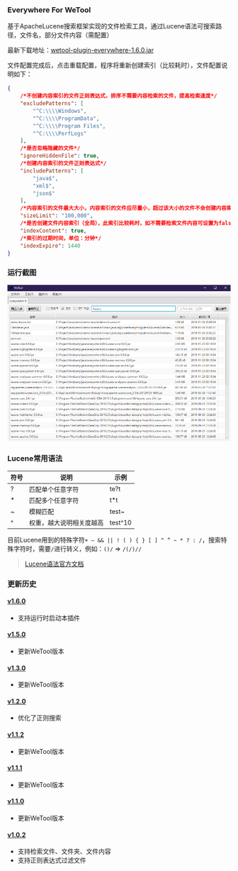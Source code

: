 ### Everywhere For WeTool

基于ApacheLucene搜索框架实现的文件检索工具，通过Lucene语法可搜索路径，文件名，部分文件内容（需配置）

最新下载地址：[wetool-plugin-everywhere-1.6.0.jar](http://share.qiniu.easepan.xyz/tool/wetool/plugin/wetool-plugin-everywhere-1.6.0.jar)

文件配置完成后，点击重载配置，程序将重新创建索引（比较耗时），文件配置说明如下：

```json
{
    /*不创建内容索引的文件正则表达式，排序不需要内容检索的文件，提高检索速度*/
    "excludePatterns": [
        "^C:\\\\Windows",
        "^C:\\\\ProgramData",
        "^C:\\\\Program Files",
        "^C:\\\\PerfLogs"
    ],
    /*是否忽略隐藏的文件*/
    "ignoreHiddenFile": true,
    /*创建内容索引的文件正则表达式*/
    "includePatterns": [
        "java$",
        "xml$",
        "json$"
    ],
    /*内容索引的文件最大大小，内容索引的文件应尽量小，超过该大小的文件不会创建内容索引，单位：字节*/
    "sizeLimit": "100,000",
    /*是否创建文件内容索引（全局），此索引比较耗时，如不需要检索文件内容可设置为false*/
    "indexContent": true,
    /*索引的过期时间，单位：分钟*/
    "indexExpire": 1440
}
```

### 运行截图

![everywhere](images/everywhere.png)

### Lucene常用语法

|符号|说明|示例|
|---|---|---|
|?|匹配单个任意字符|te?t|
|*|匹配多个任意字符|t*t|
|~|模糊匹配|test~|
|^|权重，越大说明相关度越高|test^10|

目前Lucene用到的特殊字符`+ – && || ! ( ) { } [ ] ^ ” ~ * ? : /`，搜索特殊字符时，需要`/`进行转义，例如：`()/` => `/(/)//`

> [Lucene语法官方文档](https://lucene.apache.org/core/2_9_4/queryparsersyntax.html)


### 更新历史

#### [v1.6.0](http://share.qiniu.easepan.xyz/tool/wetool/plugin/wetool-plugin-everywhere-1.6.0.jar)

- 支持运行时启动本插件

#### [v1.5.0](http://share.qiniu.easepan.xyz/tool/wetool/plugin/wetool-plugin-everywhere-1.5.0.jar)

- 更新WeTool版本

#### [v1.3.0](http://share.qiniu.easepan.xyz/tool/wetool/plugin/wetool-plugin-everywhere-1.3.0.jar)

- 更新WeTool版本

#### [v1.2.0](http://share.qiniu.easepan.xyz/tool/wetool/plugin/wetool-plugin-everywhere-1.2.0.jar)

- 优化了正则搜索

#### [v1.1.2](http://share.qiniu.easepan.xyz/tool/wetool/plugin/wetool-plugin-everywhere-1.1.2.jar)

- 更新WeTool版本

#### [v1.1.1](http://share.qiniu.easepan.xyz/tool/wetool/plugin/wetool-plugin-everywhere-1.1.1.jar)

- 更新WeTool版本

#### [v1.1.0](http://share.qiniu.easepan.xyz/tool/wetool/plugin/wetool-plugin-everywhere-1.1.0.jar)

- 更新WeTool版本

#### [v1.0.2](http://share.qiniu.easepan.xyz/tool/wetool/plugin/wetool-plugin-everywhere-1.0.2.jar)

- 支持检索文件、文件夹、文件内容
- 支持正则表达式过滤文件
